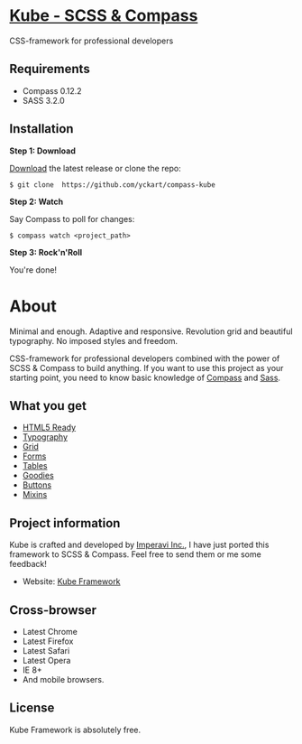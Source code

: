 [Kube - SCSS & Compass](https://github.com/yckart/compass-kube/)
=========================

CSS-framework for professional developers

Requirements
-------------------------
* Compass 0.12.2
* SASS 3.2.0

Installation
-------------------------
**Step 1: Download**

[Download](https://github.com/yckart/compass-kube/zipball/master) the latest release or clone the repo:

``$ git clone  https://github.com/yckart/compass-kube``

**Step 2: Watch**

Say Compass to poll for changes:

``$ compass watch <project_path>``

**Step 3: Rock'n'Roll**

You're done!

About
========================

Minimal and enough. Adaptive and responsive. Revolution grid and beautiful typography. No imposed styles and freedom.

CSS-framework for professional developers combined with the power of SCSS & Compass to build anything. If you want to use this project as your starting point, you need to know basic knowledge of [Compass](http://compass-style.org/) and [Sass](http://sass-lang.com/).

What you get
-------------------------

* [HTML5 Ready](https://github.com/yckart/compass-kube/blob/master/index.html)
* [Typography](https://github.com/yckart/compass-kube/blob/master/sass/_typo.scss)
* [Grid](https://github.com/yckart/compass-kube/blob/master/sass/_mixins.scss)
* [Forms](https://github.com/yckart/compass-kube/blob/master/sass/_forms.scss)
* [Tables](https://github.com/yckart/compass-kube/blob/master/sass/_tables.scss)
* [Goodies](https://github.com/yckart/compass-kube/blob/master/sass/_goodies.scss)
* [Buttons](https://github.com/yckart/compass-kube/blob/master/sass/_buttons.scss)
* [Mixins](https://github.com/yckart/compass-kube/blob/master/sass/_mixins.scss)

Project information
-------------------------
Kube is crafted and developed by [Imperavi Inc.](http://imperavi.com/), I have just ported this framework to SCSS & Compass. Feel free to send them or me some feedback!

* Website: [Kube Framework](http://kubeframework.com/)

Cross-browser 
-------------------------
* Latest Chrome
* Latest Firefox
* Latest Safari
* Latest Opera
* IE 8+
* And mobile browsers.

License
-------------------------

Kube Framework is absolutely free.